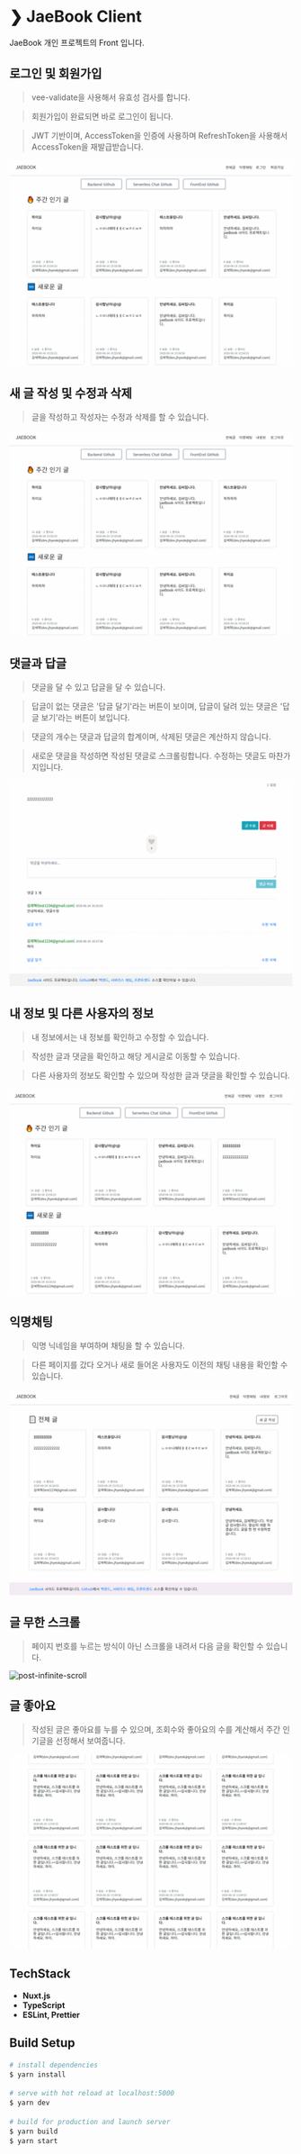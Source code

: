 # ❯ JaeBook Client

JaeBook 개인 프로젝트의 Front 입니다.

## 로그인 및 회원가입

> vee-validate을 사용해서 유효성 검사를 합니다.

> 회원가입이 완료되면 바로 로그인이 됩니다.

> JWT 기반이며, AccessToken을 인증에 사용하며 RefreshToken을 사용해서 AccessToken을 재발급받습니다.

![sign-in-and-sign-up](./readme/sign-in-and-sign-up.gif)

## 새 글 작성 및 수정과 삭제

> 글을 작성하고 작성자는 수정과 삭제를 할 수 있습니다.

![create-post-and-comment](./readme/create-post-and-comment.gif)

## 댓글과 답글

> 댓글을 달 수 있고 답글을 달 수 있습니다.

> 답글이 없는 댓글은 '답글 달기'라는 버튼이 보이며, 답글이 달려 있는 댓글은 '답글 보기'라는 버튼이 보입니다.

> 댓글의 개수는 댓글과 답글의 합계이며, 삭제된 댓글은 계산하지 않습니다.

> 새로운 댓글을 작성하면 작성된 댓글로 스크롤링합니다. 수정하는 댓글도 마찬가지입니다.

![comment-system](./readme/comment-system.gif)

## 내 정보 및 다른 사용자의 정보

> 내 정보에서는 내 정보를 확인하고 수정할 수 있습니다.

> 작성한 글과 댓글을 확인하고 해당 게시글로 이동할 수 있습니다.

> 다른 사용자의 정보도 확인할 수 있으며 작성한 글과 댓글을 확인할 수 있습니다.

![mypage](./readme/mypage.gif)

## 익명채팅

> 익명 닉네임을 부여하며 채팅을 할 수 있습니다.

> 다른 페이지를 갔다 오거나 새로 들어온 사용자도 이전의 채팅 내용을 확인할 수 있습니다.

![chat](./readme/chat.gif)

## 글 무한 스크롤

> 페이지 번호를 누르는 방식이 아닌 스크롤을 내려서 다음 글을 확인할 수 있습니다.

![post-infinite-scroll](./readme/post-infinite-scroll.gif)

## 글 좋아요

> 작성된 글은 좋아요를 누를 수 있으며, 조회수와 좋아요의 수를 계산해서 주간 인기글을 선정해서 보여줍니다.

![post-like](./readme/post-like.gif)

## TechStack

- **Nuxt.js**
- **TypeScript**
- **ESLint, Prettier**

## Build Setup

``` bash
# install dependencies
$ yarn install

# serve with hot reload at localhost:5000
$ yarn dev

# build for production and launch server
$ yarn build
$ yarn start
```
